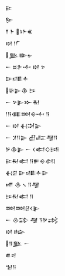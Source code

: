 <div class='block'>
<div class='line'>𒄿</div>
<div class='line'>𒌉</div>
<div class='line'>𒈫 𒈨 𒂟𒈨𒌍</div>
<div class='line'>𒊭 𒁹𒇲</div>
<div class='line'>𒆥𒅔𒉡</div>
<div class='line'>𒀸 𒊺𒉿𒋾 𒊭 𒆳</div>
<div class='line'>𒄿𒁀𒀾𒅆</div>
<div class='line'>𒄩𒉌𒆠 𒄿</div>
<div class='line'>𒀸 𒆳𒉌𒁍𒊑</div>
<div class='line'>𒁹𒀀𒈪𒇷𒀪𒋾 𒀀</div>
<div class='line'>𒀸 𒊭 𒈬𒋫𒉌</div>
<div class='line'>𒀸 𒋡𒀀𒉌 𒌷𒊐𒆷𒀀</div>
<div class='line'>𒃻𒆠𒉌 𒀸 𒌋𒅗𒄭𒅀</div>
<div class='line'>𒄿𒊑𒅗 𒀀𒊓𒀪𒀠𒋙</div>
<div class='line'>𒈬𒆪 𒄿𒁀𒀾𒅆𒄿</div>
<div class='line'>𒋬 𒊮 𒑲 𒀀𒆷</div>
<div class='line'>𒄿𒊑𒅗 𒀀</div>
<div class='line'>𒇷𒇷𒆪𒌋𒉌</div>
<div class='line'>𒀸 𒊮𒁉 𒆷 𒀀𒃻𒃶</div>
<div class='line'>𒊭 𒈗</div>
<div class='line'>𒀀𒆥 𒀸</div>
<div class='line'>𒌑𒁀</div>
<div class='line'>𒈠𒀀</div>
</div>